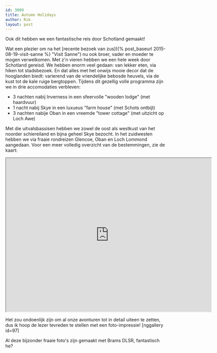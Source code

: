 ```yaml
---
id: 3009
title: Autumn Holidays
author: Rik
layout: post
---
```


Ook dit hebben we een fantastische reis door Schotland gemaakt!

Wat een plezier om na het [recente bezoek van zus]({% post_baseurl 2015-08-19-visit-sanne %} "Visit Sanne") nu ook broer, vader en moeder te mogen verwelkomen. Met z'n vieren hebben we een hele week door Schotland gereisd. We hebben enorm veel gedaan: van lekker eten, via hiken tot stadsbezoek. En dat alles met het onwijs mooie decor dat de hooglanden biedt: varierend van de vriendelijke bebosde heuvels, via de kust tot de kale ruige bergtoppen. Tijdens dit gezellig volle programma zijn we in drie accomodaties verbleven:
<ul>
    <li>3 nachten nabij Inverness in een sfeervolle "wooden lodge" (met haardvuur)</li>
    <li>1 nacht nabij Skye in een luxueus "farm house" (met Schots ontbijt)</li>
    <li>3 nachten nabije Oban in een vreemde "tower cottage" (met uitzicht op Loch Awe)</li>
</ul>

Met die uitvalsbassisen hebben we zowel de oost als westkust van het noorder schiereiland en bijna geheel Skye bezocht. In het zuidwesten hebben we via fraaie rondreizen Glencoe, Oban en Loch Lommond aangedaan. Voor een meer volledig overzicht van de bestemmingen, zie de kaart:
<iframe src="https://mapsengine.google.com/map/u/0/embed?mid=zfmXklqejgRM.kgOJiOHdi0cg" width="640" height="480"></iframe>

Het zou ondoenlijk zijn om al onze avonturen tot in detail uiteen te zetten, dus ik hoop de lezer tevreden te stellen met een foto-impressie!
[nggallery id=97]

Al deze bijzonder fraaie foto's zijn gemaakt met Brams DLSR, fantastisch he?